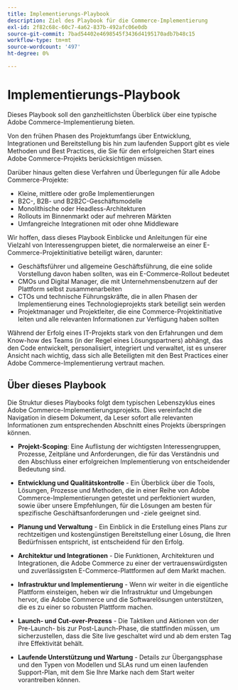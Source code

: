 ```yaml
---
title: Implementierungs-Playbook
description: Ziel des Playbook für die Commerce-Implementierung
exl-id: 2f82c68c-60c7-4a62-837b-492afc06e0db
source-git-commit: 7bad54402e4698545f3436d4195170adb7b48c15
workflow-type: tm+mt
source-wordcount: '497'
ht-degree: 0%

---
```


# Implementierungs-Playbook

Dieses Playbook soll den ganzheitlichsten Überblick über eine typische Adobe Commerce-Implementierung bieten.

Von den frühen Phasen des Projektumfangs über Entwicklung, Integrationen und Bereitstellung bis hin zum laufenden Support gibt es viele Methoden und Best Practices, die Sie für den erfolgreichen Start eines Adobe Commerce-Projekts berücksichtigen müssen.

Darüber hinaus gelten diese Verfahren und Überlegungen für alle Adobe Commerce-Projekte:

- Kleine, mittlere oder große Implementierungen
- B2C-, B2B- und B2B2C-Geschäftsmodelle
- Monolithische oder Headless-Architekturen
- Rollouts im Binnenmarkt oder auf mehreren Märkten
- Umfangreiche Integrationen mit oder ohne Middleware

Wir hoffen, dass dieses Playbook Einblicke und Anleitungen für eine Vielzahl von Interessengruppen bietet, die normalerweise an einer E-Commerce-Projektinitiative beteiligt wären, darunter:

- Geschäftsführer und allgemeine Geschäftsführung, die eine solide Vorstellung davon haben sollten, was ein E-Commerce-Rollout bedeutet
- CMOs und Digital Manager, die mit Unternehmensbenutzern auf der Plattform selbst zusammenarbeiten
- CTOs und technische Führungskräfte, die in allen Phasen der Implementierung eines Technologieprojekts stark beteiligt sein werden
- Projektmanager und Projektleiter, die eine Commerce-Projektinitiative leiten und alle relevanten Informationen zur Verfügung haben sollten

Während der Erfolg eines IT-Projekts stark von den Erfahrungen und dem Know-how des Teams (in der Regel eines Lösungspartners) abhängt, das den Code entwickelt, personalisiert, integriert und verwaltet, ist es unserer Ansicht nach wichtig, dass sich alle Beteiligten mit den Best Practices einer Adobe Commerce-Implementierung vertraut machen.

## Über dieses Playbook

Die Struktur dieses Playbooks folgt dem typischen Lebenszyklus eines Adobe Commerce-Implementierungsprojekts. Dies vereinfacht die Navigation in diesem Dokument, da Leser sofort alle relevanten Informationen zum entsprechenden Abschnitt eines Projekts überspringen können.

- **Projekt-Scoping**: Eine Auflistung der wichtigsten Interessengruppen, Prozesse, Zeitpläne und Anforderungen, die für das Verständnis und den Abschluss einer erfolgreichen Implementierung von entscheidender Bedeutung sind.

- **Entwicklung und Qualitätskontrolle** - Ein Überblick über die Tools, Lösungen, Prozesse und Methoden, die in einer Reihe von Adobe Commerce-Implementierungen getestet und perfektioniert wurden, sowie über unsere Empfehlungen, für die Lösungen am besten für spezifische Geschäftsanforderungen und -ziele geeignet sind.

- **Planung und Verwaltung** - Ein Einblick in die Erstellung eines Plans zur rechtzeitigen und kostengünstigen Bereitstellung einer Lösung, die Ihren Bedürfnissen entspricht, ist entscheidend für den Erfolg.

- **Architektur und Integrationen** - Die Funktionen, Architekturen und Integrationen, die Adobe Commerce zu einer der vertrauenswürdigsten und zuverlässigsten E-Commerce-Plattformen auf dem Markt machen.

- **Infrastruktur und Implementierung** - Wenn wir weiter in die eigentliche Plattform einsteigen, heben wir die Infrastruktur und Umgebungen hervor, die Adobe Commerce und die Softwarelösungen unterstützen, die es zu einer so robusten Plattform machen.

- **Launch- und Cut-over-Prozess** - Die Taktiken und Aktionen von der Pre-Launch- bis zur Post-Launch-Phase, die stattfinden müssen, um sicherzustellen, dass die Site live geschaltet wird und ab dem ersten Tag ihre Effektivität behält.

- **Laufende Unterstützung und Wartung** - Details zur Übergangsphase und den Typen von Modellen und SLAs rund um einen laufenden Support-Plan, mit dem Sie Ihre Marke nach dem Start weiter vorantreiben können.
